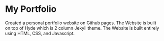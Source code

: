 
# My Portfolio

Created a personal portfolio website on Github pages. The Website is built on top of Hyde which is 2 column Jekyll theme.
The Website is built entirely using HTML, CSS, and Javascript.


